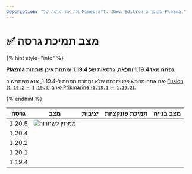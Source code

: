 ```yaml
---
description: "גלה את הגרסה של Minecraft: Java Edition שתומך ב-Plazma."
---
```


# ✅ מצב תמיכת גרסה

{% hint style="info" %}

**Plazma נפתח מאז 1.19.4 והלאה, גרסאות של 1.19.4 ומתחת אינן פותחות.**

אם אתה מחפש פלטפורמה שלא נתמכת מתחת ל-1.19.4, אנא השתמש ב-[Fusion (`1.19.2 ~ 1.19.3`)](https://github.com/RuinedTechnologyUnify/Fusion) או ב-[Prismarine (`1.18.1 ~ 1.19.2`)](https://github.com/PrismarineTeam/Prismarine).

{% endhint %}

[wait]: https://img.shields.io/badge/ממתין%20לשחרור-gray?style=for-the-badge

|  גרסה  |                                                              מצב                                                             |                                                                 יציבות                                                                |                                                             תמיכת פונקציות                                                            |                                                                                 מצב בנייה                                                                                 |
| :----: | :--------------------------------------------------------------------------------------------------------------------------: | :-----------------------------------------------------------------------------------------------------------------------------------: | :-----------------------------------------------------------------------------------------------------------------------------------: | :-----------------------------------------------------------------------------------------------------------------------------------------------------------------------: |
| 1.20.5 |                                                     ![ממתין לשחרור][wait]                                                    | <img src="https://img.shields.io/badge/%EC%A0%95%EB%B3%B4%20%EC%97%86%EC%9D%8C-gray?style=for-the-badge" alt="" data-size="original"> | <img src="https://img.shields.io/badge/%EC%A0%95%EB%B3%B4%20%EC%97%86%EC%9D%8C-gray?style=for-the-badge" alt="" data-size="original"> |                   <img src="https://img.shields.io/badge/%EC%A0%95%EB%B3%B4%20%EC%97%86%EC%9D%8C-gray?style=for-the-badge" alt="" data-size="original">                   |
| 1.20.4 | <img src="https://img.shields.io/badge/%EC%A7%80%EC%9B%90%EC%A4%91-success?style=for-the-badge" alt="" data-size="original"> |                  <img src="https://img.shields.io/badge/מצוין-blue?style=for-the-badge" alt="" data-size="original">                  |                  <img src="https://img.shields.io/badge/100%25-blue?style=for-the-badge" alt="" data-size="original">                 | <img src="https://img.shields.io/github/actions/workflow/status/PlazmaMC/Plazma/release.yml?style=for-the-badge&label=%20&branch=ver/1.20.4" alt="" data-size="original"> |
| 1.20.2 |          <img src="https://img.shields.io/badge/תוספת תכונות-blue?style=for-the-badge" alt="" data-size="original">          |                  <img src="https://img.shields.io/badge/מצוין-blue?style=for-the-badge" alt="" data-size="original">                  |                  <img src="https://img.shields.io/badge/100%25-blue?style=for-the-badge" alt="" data-size="original">                 | <img src="https://img.shields.io/github/actions/workflow/status/PlazmaMC/Plazma/release.yml?style=for-the-badge&label=%20&branch=ver/1.20.2" alt="" data-size="original"> |
| 1.20.1 |              <img src="https://img.shields.io/badge/מצוין-red?style=for-the-badge" alt="" data-size="original">              |                  <img src="https://img.shields.io/badge/מצוין-blue?style=for-the-badge" alt="" data-size="original">                  |                  <img src="https://img.shields.io/badge/100%25-blue?style=for-the-badge" alt="" data-size="original">                 |                   <img src="https://img.shields.io/badge/%EC%A0%95%EB%B3%B4%20%EC%97%86%EC%9D%8C-gray?style=for-the-badge" alt="" data-size="original">                   |
| 1.19.4 |              <img src="https://img.shields.io/badge/מצוין-red?style=for-the-badge" alt="" data-size="original">              |                  <img src="https://img.shields.io/badge/מצוין-blue?style=for-the-badge" alt="" data-size="original">                  |                  <img src="https://img.shields.io/badge/100%25-blue?style=for-the-badge" alt="" data-size="original">                 |                   <img src="https://img.shields.io/badge/%EC%A0%95%EB%B3%B4%20%EC%97%86%EC%9D%8C-gray?style=for-the-badge" alt="" data-size="original">                   |
